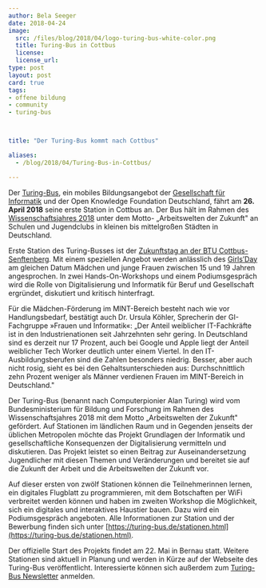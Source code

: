 ```yaml
---
author: Bela Seeger
date: 2018-04-24 
image: 
  src: /files/blog/2018/04/logo-turing-bus-white-color.png
  title: Turing-Bus in Cottbus
  license: 
  license_url: 
type: post
layout: post
card: true
tags:
- offene bildung
- community
- turing-bus



title: "Der Turing-Bus kommt nach Cottbus"

aliases:
  - /blog/2018/04/Turing-Bus-in-Cottbus/

---
```


Der [Turing-Bus](https://turing-bus.de/), ein mobiles Bildungsangebot der [Gesellschaft für Informatik](https://gi.de/) und der Open Knowledge Foundation Deutschland, fährt am <b>26. April 2018</b> seine erste Station in Cottbus an. Der Bus hält im Rahmen des [Wissenschaftsjahres 2018](https://www.wissenschaftsjahr.de/2016-17/aktuelles/alle-aktuellen-meldungen/juli-2017/wissenschaftsjahr-2018-arbeitswelten-der-zukunft.html) unter dem Motto- „Arbeitswelten der Zukunft" an Schulen und Jugendclubs in kleinen bis mittelgroßen Städten in Deutschland.

Erste Station des Turing-Busses ist der [Zukunftstag an der BTU Cottbus-Senftenberg](https://www.b-tu.de/studium/informationen-beratung/btu-live-erleben/infotage/zukunftstag). Mit einem speziellen Angebot werden anlässlich des [Girls’Day](https://www.girls-day.de/) am gleichen Datum Mädchen und junge Frauen zwischen 15 und 19 Jahren angesprochen. In zwei Hands-On-Workshops und einem Podiumsgespräch wird die Rolle von Digitalisierung und Informatik für Beruf und Gesellschaft ergründet, diskutiert und kritisch hinterfragt. 

Für die Mädchen-Förderung im MINT-Bereich besteht nach wie vor Handlungsbedarf, bestätigt auch Dr. Ursula Köhler, Sprecherin der GI-Fachgruppe »Frauen und Informatik«:  „Der Anteil weiblicher IT-Fachkräfte ist in den Industrienationen seit Jahrzehnten sehr gering. In Deutschland sind es derzeit nur 17 Prozent, auch bei Google und Apple liegt der Anteil weiblicher Tech Worker deutlich unter einem Viertel. In den IT-Ausbildungsberufen sind die Zahlen besonders niedrig. Besser, aber auch nicht rosig, sieht es bei den Gehaltsunterschieden aus: Durchschnittlich zehn Prozent weniger als Männer verdienen Frauen im MINT-Bereich in Deutschland."

Der Turing-Bus (benannt nach Computerpionier Alan Turing) wird vom Bundesministerium für Bildung und Forschung im Rahmen des Wissenschaftsjahres 2018 mit dem Motto „Arbeitswelten der Zukunft" gefördert. Auf Stationen im ländlichen Raum und in Gegenden jenseits der üblichen Metropolen möchte das Projekt Grundlagen der Informatik und gesellschaftliche Konsequenzen der Digitalisierung vermitteln und diskutieren. Das Projekt leistet so einen Beitrag zur Auseinandersetzung Jugendlicher mit diesen Themen und Veränderungen und bereitet sie auf die Zukunft der Arbeit und die Arbeitswelten der Zukunft vor.

Auf dieser ersten von zwölf Stationen können die Teilnehmerinnen lernen, ein digitales Flugblatt zu programmieren, mit dem Botschaften per WiFi verbreitet werden können und haben im zweiten Workshop die Möglichkeit, sich ein digitales und interaktives Haustier bauen. Dazu wird ein Podiumsgespräch angeboten. Alle Informationen zur Station und der Bewerbung finden sich unter [https://turing-bus.de/stationen.html](https://turing-bus.de/stationen.html).

Der offizielle Start des Projekts findet am 22. Mai in Bernau statt. Weitere Stationen sind aktuell in Planung und werden in Kürze auf der Webseite des Turing-Bus veröffentlicht. Interessierte können sich außerdem zum [Turing-Bus Newsletter](http://eepurl.com/dlz6Fb) anmelden. 
